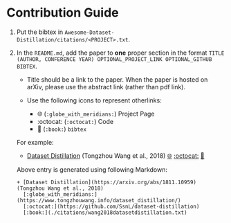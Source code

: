 # Contribution Guide

1. Put the bibtex in `Awesome-Dataset-Distillation/citations/<PROJECT>.txt`.
2. In the `README.md`, add the paper to **one** proper section in the format `TITLE (AUTHOR, CONFERENCE YEAR) OPTIONAL_PROJECT_LINK OPTIONAL_GITHUB BIBTEX`. 

   + Title should be a link to the paper. When the paper is hosted on arXiv, please use the abstract link (rather than pdf link).
 
   + Use the following icons to represent otherlinks:
		+ :globe_with_meridians: (`:globe_with_meridians:`) Project Page
		+ :octocat: (`:octocat:`) Code
		+ :book: (`:book:`) `bibtex`

   For example:

   + [Dataset Distillation](https://arxiv.org/abs/1811.10959) (Tongzhou Wang et al., 2018) [:globe_with_meridians:](https://www.tongzhouwang.info/dataset_distillation/) [:octocat:](https://github.com/SsnL/dataset-distillation) [:book:](./citations/wang2018datasetdistillation.txt)

   
   Above entry is generated using following Markdown:
   
   ```
   + [Dataset Distillation](https://arxiv.org/abs/1811.10959) (Tongzhou Wang et al., 2018) 
     [:globe_with_meridians:](https://www.tongzhouwang.info/dataset_distillation/) 
     [:octocat:](https://github.com/SsnL/dataset-distillation) 
     [:book:](./citations/wang2018datasetdistillation.txt)

   ```
